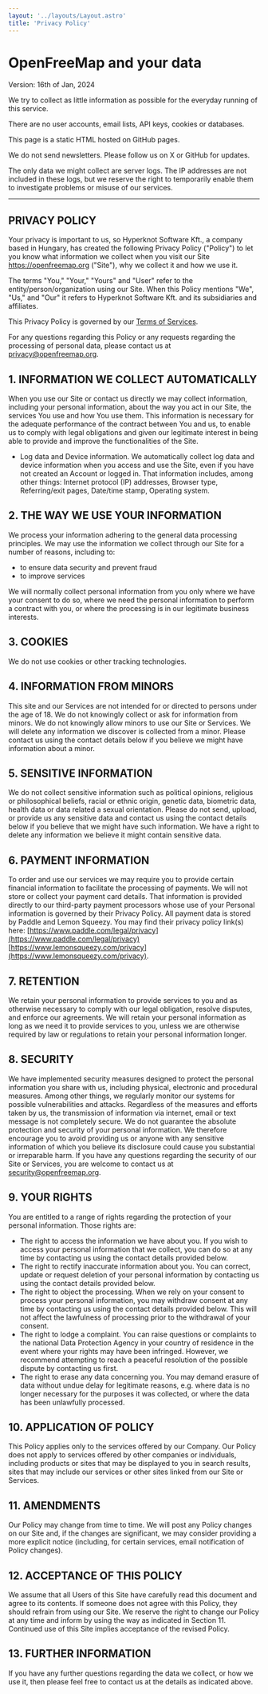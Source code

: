 ```yaml
---
layout: '../layouts/Layout.astro'
title: 'Privacy Policy'
---
```


# OpenFreeMap and your data

Version: 16th of Jan, 2024

We try to collect as little information as possible for the everyday running of this service.

There are no user accounts, email lists, API keys, cookies or databases.

This page is a static HTML hosted on GitHub pages.

We do not send newsletters. Please follow us on X or GitHub for updates.

The only data we might collect are server logs. The IP addresses are not included in these logs, but we reserve the right to temporarily enable them to investigate problems or misuse of our services.

---

## PRIVACY POLICY

Your privacy is important to us, so Hyperknot Software Kft., a company based in Hungary, has created the following Privacy Policy ("Policy") to let you know what information we collect when you visit our Site https://openfreemap.org ("Site"), why we collect it and how we use it.

The terms "You," "Your," "Yours" and "User" refer to the entity/person/organization using our Site.
When this Policy mentions "We", "Us," and "Our" it refers to Hyperknot Software Kft. and its subsidiaries and affiliates.

This Privacy Policy is governed by our [Terms of Services](tos).

For any questions regarding this Policy or any requests regarding the processing of personal data, please contact us at privacy@openfreemap.org.

## 1. INFORMATION WE COLLECT AUTOMATICALLY

When you use our Site or contact us directly we may collect information, including your personal information, about the way you act in our Site, the services You use and how You use them.
This information is necessary for the adequate performance of the contract between You and us, to enable us to comply with legal obligations and given our legitimate interest in being able to provide and improve the functionalities of the Site.

- Log data and Device information. We automatically collect log data and device information when you access and use the Site, even if you have not created an Account or logged in. That information includes, among other things: Internet protocol (IP) addresses, Browser type, Referring/exit pages, Date/time stamp, Operating system.

## 2. THE WAY WE USE YOUR INFORMATION

We process your information adhering to the general data processing principles.
We may use the information we collect through our Site for a number of reasons, including to:

- to ensure data security and prevent fraud
- to improve services

We will normally collect personal information from you only where we have your consent to do so, where we need the personal information to perform a contract with you, or where the processing is in our legitimate business interests.

## 3. COOKIES

We do not use cookies or other tracking technologies.

## 4. INFORMATION FROM MINORS

This site and our Services are not intended for or directed to persons under the age of 18. We do not knowingly collect or ask for information from minors. We do not knowingly allow minors to use our Site or Services.
We will delete any information we discover is collected from a minor. Please contact us using the contact details below if you believe we might have information about a minor.

## 5. SENSITIVE INFORMATION

We do not collect sensitive information such as political opinions, religious or philosophical beliefs, racial or ethnic origin, genetic data, biometric data, health data or data related a sexual orientation.
Please do not send, upload, or provide us any sensitive data and contact us using the contact details below if you believe that we might have such information. We have a right to delete any information we believe it might contain sensitive data.

## 6. PAYMENT INFORMATION

To order and use our services we may require you to provide certain financial information to facilitate the processing of payments. We will not store or collect your payment card details. That information is provided directly to our third-party payment processors whose use of your Personal information is governed by their Privacy Policy. All payment data is stored by Paddle and Lemon Squeezy. You may find their privacy policy link(s) here: [https://www.paddle.com/legal/privacy](https://www.paddle.com/legal/privacy) [https://www.lemonsqueezy.com/privacy](https://www.lemonsqueezy.com/privacy).

## 7. RETENTION

We retain your personal information to provide services to you and as otherwise necessary to comply with our legal obligation, resolve disputes, and enforce our agreements.
We will retain your personal information as long as we need it to provide services to you, unless we are otherwise required by law or regulations to retain your personal information longer.

## 8. SECURITY

We have implemented security measures designed to protect the personal information you share with us, including physical, electronic and procedural measures. Among other things, we regularly monitor our systems for possible vulnerabilities and attacks.
Regardless of the measures and efforts taken by us, the transmission of information via internet, email or text message is not completely secure. We do not guarantee the absolute protection and security of your personal information.
We therefore encourage you to avoid providing us or anyone with any sensitive information of which you believe its disclosure could cause you substantial or irreparable harm.
If you have any questions regarding the security of our Site or Services, you are welcome to contact us at security@openfreemap.org.

## 9. YOUR RIGHTS

You are entitled to a range of rights regarding the protection of your personal information. Those rights are:

- The right to access the information we have about you. If you wish to access your personal information that we collect, you can do so at any time by contacting us using the contact details provided below.
- The right to rectify inaccurate information about you. You can correct, update or request deletion of your personal information by contacting us using the contact details provided below.
- The right to object the processing. When we rely on your consent to process your personal information, you may withdraw consent at any time by contacting us using the contact details provided below. This will not affect the lawfulness of processing prior to the withdrawal of your consent.
- The right to lodge a complaint. You can raise questions or complaints to the national Data Protection Agency in your country of residence in the event where your rights may have been infringed. However, we recommend attempting to reach a peaceful resolution of the possible dispute by contacting us first.
- The right to erase any data concerning you. You may demand erasure of data without undue delay for legitimate reasons, e.g. where data is no longer necessary for the purposes it was collected, or where the data has been unlawfully processed.

## 10. APPLICATION OF POLICY

This Policy applies only to the services offered by our Company. Our Policy does not apply to services offered by other companies or individuals, including products or sites that may be displayed to you in search results, sites that may include our services or other sites linked from our Site or Services.

## 11. AMENDMENTS

Our Policy may change from time to time. We will post any Policy changes on our Site and, if the changes are significant, we may consider providing a more explicit notice (including, for certain services, email notification of Policy changes).

## 12. ACCEPTANCE OF THIS POLICY

We assume that all Users of this Site have carefully read this document and agree to its contents. If someone does not agree with this Policy, they should refrain from using our Site. We reserve the right to change our Policy at any time and inform by using the way as indicated in Section 11. Continued use of this Site implies acceptance of the revised Policy.

## 13. FURTHER INFORMATION

If you have any further questions regarding the data we collect, or how we use it, then please feel free to contact us at the details as indicated above.
